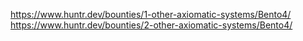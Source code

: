 https://www.huntr.dev/bounties/1-other-axiomatic-systems/Bento4/
https://www.huntr.dev/bounties/2-other-axiomatic-systems/Bento4/